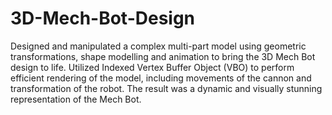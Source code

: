 # 3D-Mech-Bot-Design

Designed and manipulated a complex multi-part model using geometric transformations, shape modelling and animation to bring the 3D Mech Bot design to life. Utilized Indexed Vertex Buffer Object (VBO) to perform efficient rendering of the model, including movements of the cannon and transformation of the robot. The result was a dynamic and visually stunning representation of the Mech Bot.
